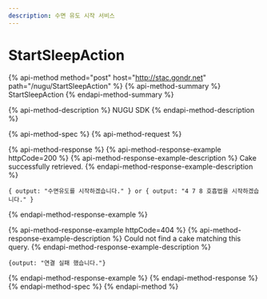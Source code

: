 ```yaml
---
description: 수면 유도 시작 서비스
---
```


# StartSleepAction

{% api-method method="post" host="http://stac.gondr.net" path="/nugu/StartSleepAction" %}
{% api-method-summary %}
StartSleepAction
{% endapi-method-summary %}

{% api-method-description %}
NUGU SDK
{% endapi-method-description %}

{% api-method-spec %}
{% api-method-request %}

{% api-method-response %}
{% api-method-response-example httpCode=200 %}
{% api-method-response-example-description %}
Cake successfully retrieved.
{% endapi-method-response-example-description %}

```
{ output: "수면유도를 시작하겠습니다." } or { output: "4 7 8 호흡법을 시작하겠습니다." }
```
{% endapi-method-response-example %}

{% api-method-response-example httpCode=404 %}
{% api-method-response-example-description %}
Could not find a cake matching this query.
{% endapi-method-response-example-description %}

```
{output: "연결 실패 했습니다."}
```
{% endapi-method-response-example %}
{% endapi-method-response %}
{% endapi-method-spec %}
{% endapi-method %}

